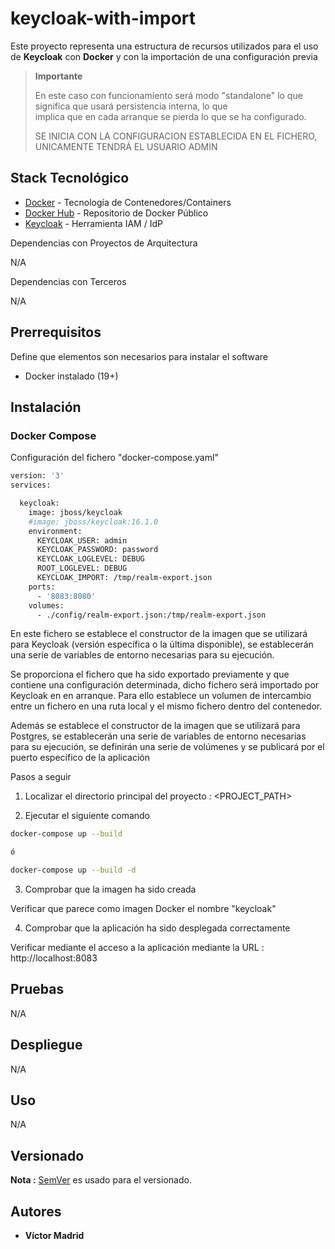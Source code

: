 
# keycloak-with-import

Este proyecto representa una estructura de recursos utilizados para el uso de **Keycloak** con **Docker** y con la importación
de una configuración previa

>**Importante**
>
>En este caso con funcionamiento será modo "standalone" lo que significa que usará persistencia interna, lo que  
>implica que en cada arranque se pierda lo que se ha configurado.
>
>SE INICIA CON LA CONFIGURACION ESTABLECIDA EN EL FICHERO, UNICAMENTE TENDRÁ EL USUARIO ADMIN
>


## Stack Tecnológico

* [Docker](https://www.docker.com/) - Tecnología de Contenedores/Containers
* [Docker Hub](https://hub.docker.com/) - Repositorio de Docker Público
* [Keycloak](https://www.keycloak.org/) - Herramienta IAM / IdP


Dependencias con Proyectos de Arquitectura

N/A

Dependencias con Terceros

N/A





## Prerrequisitos

Define que elementos son necesarios para instalar el software

* Docker instalado (19+)





## Instalación

### Docker Compose

Configuración del fichero "docker-compose.yaml"

```bash
version: '3'
services:

  keycloak:
    image: jboss/keycloak
    #image: jboss/keycloak:16.1.0
    environment:
      KEYCLOAK_USER: admin
      KEYCLOAK_PASSWORD: password
      KEYCLOAK_LOGLEVEL: DEBUG
      ROOT_LOGLEVEL: DEBUG
      KEYCLOAK_IMPORT: /tmp/realm-export.json
    ports:
      - '8083:8080'
    volumes:
      - ./config/realm-export.json:/tmp/realm-export.json
```

En este fichero se establece el constructor de la imagen que se utilizará para Keycloak (versión específica o la última disponible), se establecerán una serie de variables de entorno necesarias para su ejecución.

Se proporciona el fichero que ha sido exportado previamente y que contiene una configuración determinada, dicho fichero será importado por Keycloak en en arranque. Para ello establece un volumen de intercambio entre un fichero en una ruta local y el mismo fichero dentro del contenedor.

Además se establece el constructor de la imagen que se utilizará para Postgres, se establecerán una serie de variables de entorno necesarias para su ejecución, se definirán una serie de volúmenes y se publicará por el puerto específico de la aplicación


Pasos a seguir


1. Localizar el directorio principal del proyecto : <PROJECT_PATH>

2. Ejecutar el siguiente comando

```bash
docker-compose up --build

ó

docker-compose up --build -d
```

3. Comprobar que la imagen ha sido creada

Verificar que parece como imagen Docker el nombre "keycloak"

4. Comprobar que la aplicación ha sido desplegada correctamente

Verificar mediante el acceso a la aplicación mediante la URL : http://localhost:8083





## Pruebas

N/A





## Despliegue

N/A





## Uso

N/A



## Versionado

**Nota :** [SemVer](http://semver.org/) es usado para el versionado.





## Autores

* **Víctor Madrid**
